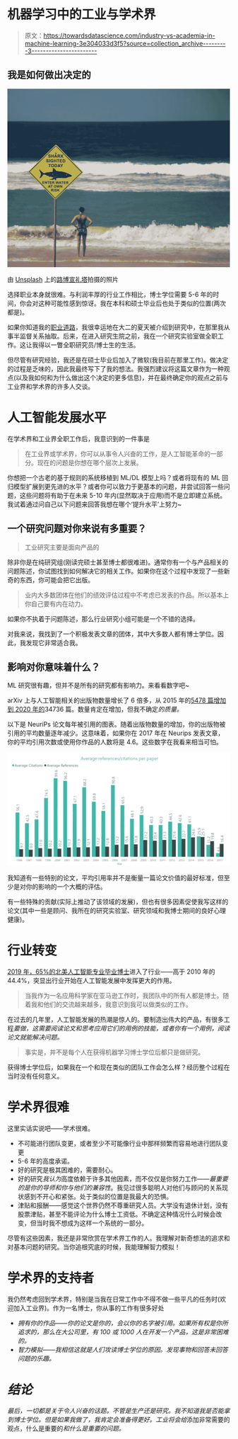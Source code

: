 # 机器学习中的工业与学术界

> 原文：<https://towardsdatascience.com/industry-vs-academia-in-machine-learning-3e304033d3f5?source=collection_archive---------3----------------------->

## 我是如何做出决定的

![](img/dbc2f0d25b7d056a233957daeb9ff6fb.png)

由 [Unsplash](https://unsplash.com/s/photos/decisions?utm_source=unsplash&utm_medium=referral&utm_content=creditCopyText) 上的[路博宣礼塔](https://unsplash.com/@bubo?utm_source=unsplash&utm_medium=referral&utm_content=creditCopyText)拍摄的照片

选择职业本身就很难。与利润丰厚的行业工作相比，博士学位需要 5-6 年的时间，你会对这种可能性感到惊讶。我在本科和硕士毕业后也处于类似的位置(两次都是)。

如果你知道我的[职业道路](https://www.linkedin.com/in/purvanshi-mehta/)，我很幸运地在大二的夏天被介绍到研究中，在那里我从事半监督关系抽取。后来，在进入研究生院之前，我在一个研究实验室做全职工作。这让我得以一瞥全职研究员/博士生的生活。

但尽管有研究经验，我还是在硕士毕业后加入了微软(我目前在那里工作)。做决定的过程是乏味的，因此我最终写下了我的想法。我强烈建议将这篇文章作为一种观点(以及我如何和为什么做出这个决定的更多信息)，并在最终确定你的观点之前与工业界和学术界的许多人交谈。

# 人工智能发展水平

在学术界和工业界全职工作后，我意识到的一件事是

> 在工业界或学术界，你可以从事令人兴奋的工作，是人工智能革命的一部分。现在的问题是你想在哪个层次上发展。

你想把一个古老的基于规则的系统移植到 ML/DL 模型上吗？或者将现有的 ML 回归模型扩展到更先进的水平？或者你可以致力于更基本的问题，并尝试回答一些问题，这些问题将有助于在未来 5-10 年内(显然取决于应用)而不是立即建立系统。我试着通过问自己以下问题来回答我想在哪个‘提升水平’上努力~

## 一个研究问题对你来说有多重要？

> 工业研究主要是面向产品的

除非你是在纯研究组(刚读完硕士甚至博士都很难进)。通常你有一个与产品相关的问题陈述，你试图找到如何解决它的相关工作。如果你在这个过程中发现了一些新奇的东西，你可能会把它出版。

> 业内大多数团体在他们的绩效评估过程中不考虑已发表的作品。所以基本上你自己要有内在动力。

如果你不执着于问题陈述，那么行业研究小组可能是一个不错的选择。

对我来说，我找到了一个积极发表文章的团体，其中大多数人都有博士学位。因此，我发现它非常适合我。

## 影响对你意味着什么？

ML 研究很有趣，但并不是所有的研究都有影响力。来看看数字吧~

arXiv 上与人工智能相关的出版物数量增长了 6 倍多，从 2015 年的[5478 篇增加到 2020 年的](https://www.microsoft.com/en-us/research/project/academic/articles/neurips-conference-analytics/)34736 篇。数量肯定在增加，但我不确定*的质量。*

以下是 NeuriPs 论文每年被引用的图表。随着出版物数量的增加，你的出版物被引用的平均数量逐年减少。这意味着，如果你在 2017 年在 Neurips 发表文章，你的平均引用次数或使用你作品的人数将是 4.6。这些数字在我看来相当可怕。

![](img/b3feb59f09f7118048573462b6bb43af.png)

我知道有一些特别的论文，平均引用率并不是衡量一篇论文价值的最好标准，但至少是对你的影响的一个大概的评估。

有一些特殊的贡献(实际上推动了该领域的发展)，但也有很多因素促使我写这样的论文(其中一些是顾问、我所在的研究实验室、研究领域和我博士期间的良好心理健康)。

# 行业转变

[2019 年，65%的北美人工智能专业毕业博士](https://aiindex.stanford.edu/wp-content/uploads/2021/03/2021-AI-Index-Report_Master.pdf)进入了行业——高于 2010 年的 44.4%，突显出行业开始在人工智能发展中发挥更大的作用。

> 当我作为一名应用科学家在亚马逊工作时，我团队中的所有人都是博士。随着我和他们的交流越来越多，我意识到我可以做类似的工作。

在过去的几年里，人工智能发展的热潮是惊人的。要制造出伟大的产品，有很多工程*要做，这需要阅读论文和思考应用它们的用例的技能，或者你有一个用例，阅读论文就能解决问题。*

> 事实是，并不是每个人在获得机器学习博士学位后都只是做研究。

获得博士学位后，如果我在一个和现在类似的团队工作会怎么样？经历整个过程在当时没有任何意义。

# 学术界很难

这里实话实说吧——学术很难。

*   不可能进行团队变更，或者至少不可能像行业中那样频繁而容易地进行团队变更
*   5-6 年的高度承诺。
*   好的研究是极其困难的，需要耐心。
*   好的研究*我认为*高度依赖于许多其他因素，而不仅仅是你努力工作——*最重要的是你的导师和你与他们的兼容性*。我见过很多聪明人对他们与顾问的关系现状感到不开心和紧张。处于类似的位置是我最大的恐惧。
*   津贴和报酬——感觉这个世界仍然不尊重研究人员。大学没有退休计划，没有股票津贴，甚至不能评论为什么博士工资低。不确定这种情况什么时候会改变，但当时我不想成为这样一个系统的一部分。

尽管有这些因素，我还是非常欣赏在学术界工作的人。我理解对新奇想法的追求和对基本问题的研究。当你追根究底的时候，我能理解智力模拟！

# 学术界的支持者

我仍然考虑回到学术界，特别是当我在日常工作中不得不做一些平凡的任务时(欢迎加入工业界)。作为一名博士，你从事的工作有很多好处

*   *拥有你的作品——你的论文是你的，会以你的名字被引用。如果所有权是你所追求的，那么在大公司里，有 100 或 1000 人在开发一个产品，这是非常困难的。*
*   *智力模拟——我相信这就是人们攻读博士学位的原因。发现事物和回答未回答问题的乐趣。*

# *结论*

*最后，一切都是关于令人兴奋的话题。不管是生产还是研究。我不知道我是否能拿到博士学位。但是如果我做了，我肯定会准备得更好。工业将会给*添加非常需要的观点，什么是重要的*和什么是重要的问题。*